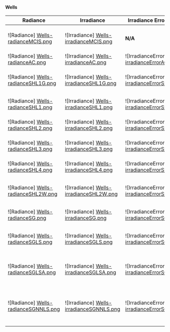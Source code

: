 #### Wells ####

| Radiance | Irradiance  | Irradiance Error (sMAPE) | Mode
| --- | ---  | --- | ---
| ![Radiance] [Wells-radianceMCIS.png]| ![Irradiance] [Wells-irradianceMCIS.png] | **N/A** | Monte Carlo <br>[Importance Sampling]<br>**Reference**
| ![Radiance] [Wells-radianceAC.png]| ![Irradiance] [Wells-irradianceAC.png]| ![IrradianceError] [Wells-irradianceErrorAC.png] | Ambient Cube
| ![Radiance] [Wells-radianceSHL1G.png]| ![Irradiance] [Wells-irradianceSHL1G.png]| ![IrradianceError] [Wells-irradianceErrorSHL1G.png] | Spherical Harmonics L1 <br>[Geomerics]
| ![Radiance] [Wells-radianceSHL1.png]| ![Irradiance] [Wells-irradianceSHL1.png]| ![IrradianceError] [Wells-irradianceErrorSHL1.png] | Spherical Harmonics L1
| ![Radiance] [Wells-radianceSHL2.png]| ![Irradiance] [Wells-irradianceSHL2.png]| ![IrradianceError] [Wells-irradianceErrorSHL2.png] | Spherical Harmonics L2
| ![Radiance] [Wells-radianceSHL3.png]| ![Irradiance] [Wells-irradianceSHL3.png]| ![IrradianceError] [Wells-irradianceErrorSHL3.png] | Spherical Harmonics L3
| ![Radiance] [Wells-radianceSHL4.png]| ![Irradiance] [Wells-irradianceSHL4.png]| ![IrradianceError] [Wells-irradianceErrorSHL4.png] | Spherical Harmonics L4
| ![Radiance] [Wells-radianceSHL2W.png]| ![Irradiance] [Wells-irradianceSHL2W.png]| ![IrradianceError] [Wells-irradianceErrorSHL2W.png] | Spherical Harmonics L2 <br>[Windowed]
| ![Radiance] [Wells-radianceSG.png]| ![Irradiance] [Wells-irradianceSG.png]| ![IrradianceError] [Wells-irradianceErrorSG.png] | Spherical Gaussians <br>[Naive]
| ![Radiance] [Wells-radianceSGLS.png]| ![Irradiance] [Wells-irradianceSGLS.png]| ![IrradianceError] [Wells-irradianceErrorSGLS.png] | Spherical Gaussians <br>[Least Squares]
| ![Radiance] [Wells-radianceSGLSA.png]| ![Irradiance] [Wells-irradianceSGLSA.png]| ![IrradianceError] [Wells-irradianceErrorSGLSA.png] | Spherical Gaussians <br>[Least Squares + Ambient]
| ![Radiance] [Wells-radianceSGNNLS.png]| ![Irradiance] [Wells-irradianceSGNNLS.png]| ![IrradianceError] [Wells-irradianceErrorSGNNLS.png] | Spherical Gaussians <br>[Non-Negative Least Squares]

[Wells-radianceMCIS.png]: https://github.com/kayru/Probulator/raw/master/Reports/Wells/radianceMCIS.png
[Wells-irradianceMCIS.png]: https://github.com/kayru/Probulator/raw/master/Reports/Wells/irradianceMCIS.png
[Wells-radianceAC.png]: https://github.com/kayru/Probulator/raw/master/Reports/Wells/radianceAC.png
[Wells-irradianceAC.png]: https://github.com/kayru/Probulator/raw/master/Reports/Wells/irradianceAC.png
[Wells-irradianceErrorAC.png]: https://github.com/kayru/Probulator/raw/master/Reports/Wells/irradianceErrorAC.png
[Wells-radianceSHL1G.png]: https://github.com/kayru/Probulator/raw/master/Reports/Wells/radianceSHL1G.png
[Wells-irradianceSHL1G.png]: https://github.com/kayru/Probulator/raw/master/Reports/Wells/irradianceSHL1G.png
[Wells-irradianceErrorSHL1G.png]: https://github.com/kayru/Probulator/raw/master/Reports/Wells/irradianceErrorSHL1G.png
[Wells-radianceSHL1.png]: https://github.com/kayru/Probulator/raw/master/Reports/Wells/radianceSHL1.png
[Wells-irradianceSHL1.png]: https://github.com/kayru/Probulator/raw/master/Reports/Wells/irradianceSHL1.png
[Wells-irradianceErrorSHL1.png]: https://github.com/kayru/Probulator/raw/master/Reports/Wells/irradianceErrorSHL1.png
[Wells-radianceSHL2.png]: https://github.com/kayru/Probulator/raw/master/Reports/Wells/radianceSHL2.png
[Wells-irradianceSHL2.png]: https://github.com/kayru/Probulator/raw/master/Reports/Wells/irradianceSHL2.png
[Wells-irradianceErrorSHL2.png]: https://github.com/kayru/Probulator/raw/master/Reports/Wells/irradianceErrorSHL2.png
[Wells-radianceSHL3.png]: https://github.com/kayru/Probulator/raw/master/Reports/Wells/radianceSHL3.png
[Wells-irradianceSHL3.png]: https://github.com/kayru/Probulator/raw/master/Reports/Wells/irradianceSHL3.png
[Wells-irradianceErrorSHL3.png]: https://github.com/kayru/Probulator/raw/master/Reports/Wells/irradianceErrorSHL3.png
[Wells-radianceSHL4.png]: https://github.com/kayru/Probulator/raw/master/Reports/Wells/radianceSHL4.png
[Wells-irradianceSHL4.png]: https://github.com/kayru/Probulator/raw/master/Reports/Wells/irradianceSHL4.png
[Wells-irradianceErrorSHL4.png]: https://github.com/kayru/Probulator/raw/master/Reports/Wells/irradianceErrorSHL4.png
[Wells-radianceSHL2W.png]: https://github.com/kayru/Probulator/raw/master/Reports/Wells/radianceSHL2W.png
[Wells-irradianceSHL2W.png]: https://github.com/kayru/Probulator/raw/master/Reports/Wells/irradianceSHL2W.png
[Wells-irradianceErrorSHL2W.png]: https://github.com/kayru/Probulator/raw/master/Reports/Wells/irradianceErrorSHL2W.png
[Wells-radianceSG.png]: https://github.com/kayru/Probulator/raw/master/Reports/Wells/radianceSG.png
[Wells-irradianceSG.png]: https://github.com/kayru/Probulator/raw/master/Reports/Wells/irradianceSG.png
[Wells-irradianceErrorSG.png]: https://github.com/kayru/Probulator/raw/master/Reports/Wells/irradianceErrorSG.png
[Wells-radianceSGLS.png]: https://github.com/kayru/Probulator/raw/master/Reports/Wells/radianceSGLS.png
[Wells-irradianceSGLS.png]: https://github.com/kayru/Probulator/raw/master/Reports/Wells/irradianceSGLS.png
[Wells-irradianceErrorSGLS.png]: https://github.com/kayru/Probulator/raw/master/Reports/Wells/irradianceErrorSGLS.png
[Wells-radianceSGLSA.png]: https://github.com/kayru/Probulator/raw/master/Reports/Wells/radianceSGLSA.png
[Wells-irradianceSGLSA.png]: https://github.com/kayru/Probulator/raw/master/Reports/Wells/irradianceSGLSA.png
[Wells-irradianceErrorSGLSA.png]: https://github.com/kayru/Probulator/raw/master/Reports/Wells/irradianceErrorSGLSA.png
[Wells-radianceSGNNLS.png]: https://github.com/kayru/Probulator/raw/master/Reports/Wells/radianceSGNNLS.png
[Wells-irradianceSGNNLS.png]: https://github.com/kayru/Probulator/raw/master/Reports/Wells/irradianceSGNNLS.png
[Wells-irradianceErrorSGNNLS.png]: https://github.com/kayru/Probulator/raw/master/Reports/Wells/irradianceErrorSGNNLS.png

